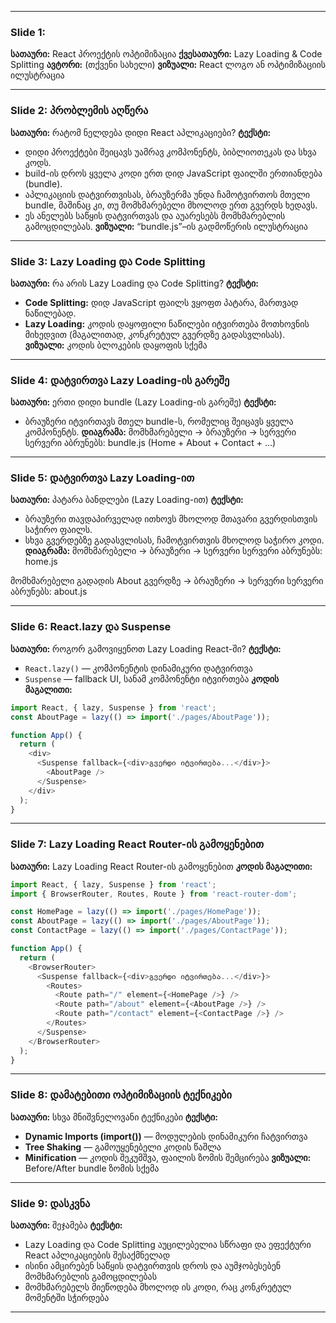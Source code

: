 
---

### **Slide 1:**

**სათაური:** React პროექტის ოპტიმიზაცია
**ქვესათაური:** Lazy Loading & Code Splitting
**ავტორი:** (თქვენი სახელი)
**ვიზუალი:** React ლოგო ან ოპტიმიზაციის ილუსტრაცია

---

### **Slide 2: პრობლემის აღწერა**

**სათაური:** რატომ ნელდება დიდი React აპლიკაციები?
**ტექსტი:**

* დიდი პროექტები შეიცავს უამრავ კომპონენტს, ბიბლიოთეკას და სხვა კოდს.
* build-ის დროს ყველა კოდი ერთ დიდ JavaScript ფაილში ერთიანდება (bundle).
* აპლიკაციის დატვირთვისას, ბრაუზერმა უნდა ჩამოტვირთოს მთელი bundle, მაშინაც კი, თუ მომხმარებელი მხოლოდ ერთ გვერდს ხედავს.
* ეს ანელებს საწყის დატვირთვას და აუარესებს მომხმარებლის გამოცდილებას.
  **ვიზუალი:** “bundle.js”–ის გადმოწერის ილუსტრაცია

---

### **Slide 3: Lazy Loading და Code Splitting**

**სათაური:** რა არის Lazy Loading და Code Splitting?
**ტექსტი:**

* **Code Splitting:** დიდ JavaScript ფაილს ვყოფთ პატარა, მართვად ნაწილებად.
* **Lazy Loading:** კოდის დაყოფილი ნაწილები იტვირთება მოთხოვნის მიხედვით (მაგალითად, კონკრეტულ გვერდზე გადასვლისას).
  **ვიზუალი:** კოდის ბლოკების დაყოფის სქემა

---

### **Slide 4: დატვირთვა Lazy Loading-ის გარეშე**

**სათაური:** ერთი დიდი bundle (Lazy Loading-ის გარეშე)
**ტექსტი:**

* ბრაუზერი იტვირთავს მთელ bundle-ს, რომელიც შეიცავს ყველა კომპონენტს.
  **დიაგრამა:**
  მომხმარებელი → ბრაუზერი → სერვერი
  სერვერი აბრუნებს: bundle.js (Home + About + Contact + …)

---

### **Slide 5: დატვირთვა Lazy Loading-ით**

**სათაური:** პატარა ბანდლები (Lazy Loading-ით)
**ტექსტი:**

* ბრაუზერი თავდაპირველად ითხოვს მხოლოდ მთავარი გვერდისთვის საჭირო ფაილს.
* სხვა გვერდებზე გადასვლისას, ჩამოტვირთვის მხოლოდ საჭირო კოდი.
  **დიაგრამა:**
  მომხმარებელი → ბრაუზერი → სერვერი
  სერვერი აბრუნებს: home.js

მომხმარებელი გადადის About გვერდზე → ბრაუზერი → სერვერი
სერვერი აბრუნებს: about.js

---

### **Slide 6: React.lazy და Suspense**

**სათაური:** როგორ გამოვიყენოთ Lazy Loading React-ში?
**ტექსტი:**

* `React.lazy()` — კომპონენტის დინამიკური დატვირთვა
* `Suspense` — fallback UI, სანამ კომპონენტი იტვირთება
  **კოდის მაგალითი:**

```javascript
import React, { lazy, Suspense } from 'react';
const AboutPage = lazy(() => import('./pages/AboutPage'));

function App() {
  return (
    <div>
      <Suspense fallback={<div>გვერდი იტვირთება...</div>}>
        <AboutPage />
      </Suspense>
    </div>
  );
}
```

---

### **Slide 7: Lazy Loading React Router-ის გამოყენებით**

**სათაური:** Lazy Loading React Router-ის გამოყენებით
**კოდის მაგალითი:**

```javascript
import React, { lazy, Suspense } from 'react';
import { BrowserRouter, Routes, Route } from 'react-router-dom';

const HomePage = lazy(() => import('./pages/HomePage'));
const AboutPage = lazy(() => import('./pages/AboutPage'));
const ContactPage = lazy(() => import('./pages/ContactPage'));

function App() {
  return (
    <BrowserRouter>
      <Suspense fallback={<div>გვერდი იტვირთება...</div>}>
        <Routes>
          <Route path="/" element={<HomePage />} />
          <Route path="/about" element={<AboutPage />} />
          <Route path="/contact" element={<ContactPage />} />
        </Routes>
      </Suspense>
    </BrowserRouter>
  );
}
```

---

### **Slide 8: დამატებითი ოპტიმიზაციის ტექნიკები**

**სათაური:** სხვა მნიშვნელოვანი ტექნიკები
**ტექსტი:**

* **Dynamic Imports (import())** — მოდულების დინამიკური ჩატვირთვა
* **Tree Shaking** — გამოუყენებელი კოდის წაშლა
* **Minification** — კოდის შეკუმშვა, ფაილის ზომის შემცირება
  **ვიზუალი:** Before/After bundle ზომის სქემა

---

### **Slide 9: დასკვნა**

**სათაური:** შეჯამება
**ტექსტი:**

* Lazy Loading და Code Splitting აუცილებელია სწრაფი და ეფექტური React აპლიკაციების შესაქმნელად
* ისინი ამცირებენ საწყის დატვირთვის დროს და აუმჯობესებენ მომხმარებლის გამოცდილებას
* მომხმარებელს მიეწოდება მხოლოდ ის კოდი, რაც კონკრეტულ მომენტში სჭირდება
---
